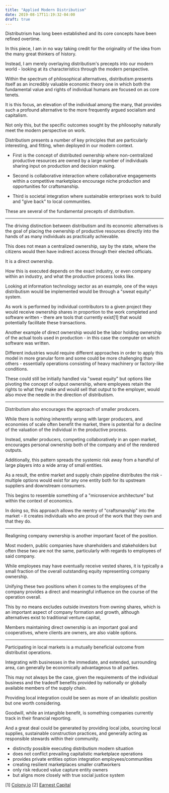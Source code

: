 ```yaml
---
title: "Applied Modern Distributism"
date: 2019-08-17T11:19:32-04:00
draft: true
---
```


Distributrism has long been established and its core concepts have been refined overtime.

In this piece, I am in no way taking credit for the originality of the idea from the many great thinkers of history.

Instead, I am merely overlaying distributism's precepts into our modern world - looking at its characteristics through the modern perspective.

Within the spectrum of philosophical alternatives, distributism presents itself as an incredibly valuable economic theory one in which both the fundamental value and rights of individual humans are focused on as core tenets.

It is this focus, an elevation of the individual among the many, that provides such a profound alternative to the more frequently argued socialism and capitalism.

Not only this, but the specific outcomes sought by the philosophy naturally meet the modern perspective on work.

Distributism presents a number of key principles that are particularly interesting, and fitting, when deployed in our modern context.

- First is the concept of distributed ownership where non-centralized productive resources are owned by a large number of individuals sharing input on production and decision making.

- Second is collaborative interaction where collaborative engagements within a competitive marketplace encourage niche production and opportunities for craftsmanship.

- Third is societal integration where sustainable enterprises work to build and "give back" to local communities.

These are several of the fundamental precepts of distributism.

---

The driving distinction between distributism and its economic alternatives is the goal of placing the ownership of productive resources directly into the hands of as many individuals as practically achievable.

This does not mean a centralized ownership, say by the state, where the citizens would then have indirect access through their elected officials.

It is a direct ownership.

How this is executed depends on the exact industry, or even company within an industry, and what the productive process looks like.

Looking at information technology sector as an example, one of the ways distributism would be implemented would be through a "sweat equity" system.

As work is performed by individual contributors to a given project they would receive ownership shares in proportion to the work completed and software written - there are tools that currently exist[1] that would potentially facilitate these transactions.

Another example of direct ownership would be the labor holding ownership of the actual tools used in production - in this case the computer on which software was written.

Different industries would require different approaches in order to apply this model in more granular form and some could be more challenging than others - essentially operations consisting of heavy machinery or factory-like conditions.

These could still be initially handled via "sweat equity" but options like pivoting the concept of output ownership, where employees retain the rights to what they make and would sell that output to the employer, would also move the needle in the direction of distributism.

---

Distributism also encourages the approach of smaller producers.

While there is nothing inherently wrong with larger producers, and economies of scale often benefit the market, there is potential for a decline of the valuation of the individual in the productive process.

Instead, smaller producers, competing collaboratively in an open market, encourages personal ownership both of the company and of the rendered outputs.

Additionally, this pattern spreads the systemic risk away from a handful of large players into a wide array of small entities.

As a result, the entire market and supply chain pipeline distributes the risk - multiple options would exist for any one entity both for its upstream suppliers and downstream consumers.

This begins to resemble something of a "microservice architecture" but within the context of economics.

In doing so, this approach allows the reentry of "craftsmanship" into the market - it creates individuals who are proud of the work that they own and that they do.

---

Realigning company ownership is another important facet of the position.

Most modern, public companies have shareholders and stakeholders but often these two are not the same, particularly with regards to employees of said company.

While employees may have eventually receive vested shares, it is typically a small fraction of the overall outstanding equity representing company ownership.

Unifying these two positions when it comes to the employees of the company provides a direct and  meaningful influence on the course of the operation overall.

This by no means excludes outside investors from owning shares, which is an important aspect of company formation and growth, although alternatives exist to traditional venture capital,

Members maintaining direct ownership is an important goal and cooperatives, where clients are owners, are also viable options.

---

Participating in local markets is a mutually beneficial outcome from distributist operations.

Integrating with businesses in the immediate, and extended, surrounding area, can generally be economically advantageous to all parties.

This may not always be the case, given the requirements of the individual business and the tradeoff benefits provided by nationally or globally available members of the supply chain.

Providing local integration could be seen as more of an idealistic position but one worth considering.

Goodwill, while an intangible benefit, is something companies currently track in their financial reporting.

And a great deal could be generated by providing local jobs, sourcing local supplies, sustainable construction practices, and generally acting as responsible stewards within their community.






- distinctly possible executing distributism modern situation
- does not conflict prevailing capitalistic marketplace operations
- provides private entities option integration employees/communities
- creating resilient marketplaces smaller craftworkers
- only risk reduced value capture entity owners
- but aligns more closely with true social justice system

[1] [Colony.io](https://colony.io/)
[2] [Earnest Capital](https://earnestcapital.com/)
